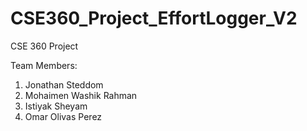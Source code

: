 # CSE360_Project_EffortLogger_V2

CSE 360 Project

Team Members:
  1. Jonathan Steddom
  2. Mohaimen Washik Rahman
  3. Istiyak Sheyam
  4. Omar Olivas Perez 
